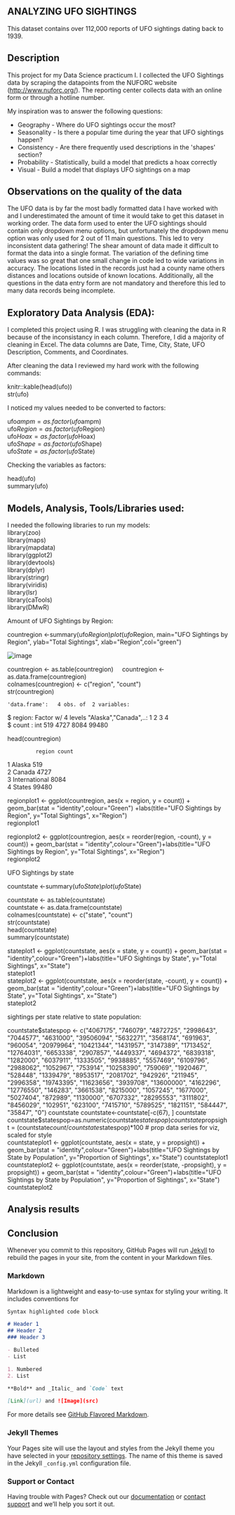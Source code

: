 ## ANALYZING UFO SIGHTINGS

This dataset contains over 112,000 reports of UFO sightings dating back to 1939.

## Description

This project for my Data Science practicum I. I collected the UFO Sightings data by scraping the datapoints from the NUFORC website (http://www.nuforc.org/).  The reporting center collects data with an online form or through a hotline number.  

My inspiration was to answer the following questions:
- Geography - Where do UFO sightings occur the most?
- Seasonality - Is there a popular time during the year that UFO sightings happen?
- Consistency - Are there frequently used descriptions in the 'shapes' section?
- Probability - Statistically, build a model that predicts a hoax correctly
- Visual - Build a model that displays UFO sightings on a map

## Observations on the quality of the data

The UFO data is by far the most badly formatted data I have worked with and I underestimated the amount of time it would take to get this dataset in working order.  The data form used to enter the UFO sightings should contain only dropdown menu options, but unfortunately the dropdown menu option was only used for 2 out of 11 main questions.  This led to very inconsistent data gathering! The shear amount of data made it difficult to format the data into a single format.  The variation of the defining time values was so great that one small change in code led to wide variations in accuracy.  The locations listed in the records just had a county name others distances and locations outside of known locations. Additionally, all the questions in the data entry form are not mandatory and therefore this led to many data records being incomplete.

## Exploratory Data Analysis (EDA):

I completed this project using R.  I was struggling with cleaning the data in R because of the inconsistancy in each column.  Therefore, I did a majority of cleaning in Excel.  The data columns are Date, Time, City, State, UFO Description, Comments, and Coordinates.

After cleaning the data I reviewed my hard work with the following commands:

knitr::kable(head(ufo))    
str(ufo)    

I noticed my values needed to be converted to factors:    

ufo$ampm=as.factor(ufo$ampm)    
ufo$Region=as.factor(ufo$Region)    
ufo$Hoax=as.factor(ufo$Hoax)    
ufo$Shape=as.factor(ufo$Shape)     
ufo$State=as.factor(ufo$State)    

Checking the variables as factors:    

head(ufo)    
summary(ufo)    
   
## Models, Analysis, Tools/Libraries used:

I needed the following libraries to run my models:    
   library(zoo)    
   library(maps)    
   library(mapdata)    
   library(ggplot2)    
   library(devtools)    
   library(dplyr)    
   library(stringr)    
   library(viridis)    
   library(lsr)    
   library(caTools)    
   library(DMwR)    
       
Amount of UFO Sightings by Region:    
    
countregion <-summary(ufo$Region)    
plot(ufo$Region, main="UFO Sightings by Region", ylab="Total Sightings", xlab="Region",col="green")   
    

![image](https://user-images.githubusercontent.com/36289126/37189951-38ab56ae-2314-11e8-934b-db52a2b205f2.png)    

    


countregion <- as.table(countregion)    
countregion <- as.data.frame(countregion)    
colnames(countregion) <- c("region", "count")    
str(countregion)  
    
    'data.frame':	4 obs. of  2 variables:    
 $ region: Factor w/ 4 levels "Alaska","Canada",..: 1 2 3 4    
 $ count : int  519 4727 8084 99480    
     
     
head(countregion)    
    
             region count    
1        Alaska   519    
2        Canada  4727    
3 International  8084    
4        States 99480    
    
regionplot1 <- ggplot(countregion, aes(x = region, y = count)) +
  geom_bar(stat = "identity",colour="Green") +labs(title="UFO Sightings by Region", y="Total Sightings", x="Region")    
regionplot1    

regionplot2 <- ggplot(countregion, aes(x = reorder(region, -count), y = count)) +
  geom_bar(stat = "identity",colour="Green")+labs(title="UFO Sightings by Region", y="Total Sightings", x="Region")    
regionplot2   
    
        
        
    
UFO Sightings by state    
    
countstate <-summary(ufo$State)    
plot(ufo$State)    
    
countstate <- as.table(countstate)    
countstate <- as.data.frame(countstate)    
colnames(countstate) <- c("state", "count")    
str(countstate)    
head(countstate)    
summary(countstate)    
    
stateplot1 <- ggplot(countstate, aes(x = state, y = count)) +
  geom_bar(stat = "identity",colour="Green")+labs(title="UFO Sightings by State", y="Total Sightings", x="State")    
stateplot1    
stateplot2 <- ggplot(countstate, aes(x = reorder(state, -count), y = count)) +
  geom_bar(stat = "identity",colour="Green")+labs(title="UFO Sightings by State", y="Total Sightings", x="State")    
stateplot2    
    
sightings per state relative to state population:    
    
countstate$statespop <- c("4067175", "746079", "4872725", "2998643", "7044577", "4631000", "39506094",
                          "5632271", "3568174", "691963", "960054", "20979964", "10421344", "1431957", 
                          "3147389", "1713452", "12764031", "6653338", "2907857", "4449337", "4694372",
                          "6839318", "1282000", "6037911", "1333505", "9938885", "5557469", "6109796", 
                          "2988062", "1052967", "753914", "10258390", "759069", "1920467", "528448", 
                          "1339479", "8953517", "2081702", "942926", "211945", "2996358", "19743395",
                          "11623656", "3939708", "13600000", "4162296", "12776550", "146283",
                          "3661538", "8215000", "1057245", "1677000", "5027404", "872989", "1130000", "6707332", 
                          "28295553", "3111802", "8456029", "102951", "623100", "7415710", "5789525", 
                          "1821151", "584447", "35847", "0")    
countstate    
countstate<-countstate[-c(67), ]    
countstate    
countstate$statespop=as.numeric(countstate$statespop)    
countstate$propsight = (countstate$count / countstate$statespop)*100 # prop data series for viz, scaled for style    
countstateplot1 <- ggplot(countstate, aes(x = state, y = propsight)) +
  geom_bar(stat = "identity",colour="Green")+labs(title="UFO Sightings by State by Population", y="Proportion of Sightings", x="State")
countstateplot1    
countstateplot2 <- ggplot(countstate, aes(x = reorder(state, -propsight), y = propsight)) +
  geom_bar(stat = "identity",colour="Green")+labs(title="UFO Sightings by State by Population", y="Proportion of Sightings", x="State")
countstateplot2    
    

   
   
   
## Analysis results

## Conclusion 


Whenever you commit to this repository, GitHub Pages will run [Jekyll](https://jekyllrb.com/) to rebuild the pages in your site, from the content in your Markdown files.

### Markdown

Markdown is a lightweight and easy-to-use syntax for styling your writing. It includes conventions for

```markdown
Syntax highlighted code block

# Header 1
## Header 2
### Header 3

- Bulleted
- List

1. Numbered
2. List

**Bold** and _Italic_ and `Code` text

[Link](url) and ![Image](src)
```

For more details see [GitHub Flavored Markdown](https://guides.github.com/features/mastering-markdown/).

### Jekyll Themes

Your Pages site will use the layout and styles from the Jekyll theme you have selected in your [repository settings](https://github.com/jenesq/UFO-s/settings). The name of this theme is saved in the Jekyll `_config.yml` configuration file.

### Support or Contact

Having trouble with Pages? Check out our [documentation](https://help.github.com/categories/github-pages-basics/) or [contact support](https://github.com/contact) and we’ll help you sort it out.
